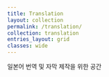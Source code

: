 ```yaml
---
title: Translation
layout: collection
permalink: /translation/
collection: translation
entries_layout: grid
classes: wide
---
```


일본어 번역 및 자막 제작을 위한 공간
